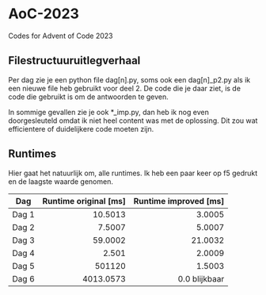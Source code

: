 # AoC-2023
Codes for Advent of Code 2023

## Filestructuuruitlegverhaal
Per dag zie je een python file dag[n].py, soms ook een dag[n]_p2.py als ik een nieuwe file heb gebruikt voor deel 2.
De code die je daar ziet, is de code die gebruikt is om de antwoorden te geven.

In sommige gevallen zie je ook *_imp.py, dan heb ik nog even doorgesleuteld omdat ik niet heel content was met de oplossing. Dit zou wat efficientere of duidelijkere code moeten zijn.

## Runtimes
Hier gaat het natuurlijk om, alle runtimes. Ik heb een paar keer op f5 gedrukt en de laagste waarde genomen.

| Dag | Runtime original [ms]| Runtime improved [ms] |
|-----|---:|---:|
|Dag 1|10.5013|3.0005|
|Dag 2| 7.5007| 5.0007|
|Dag 3| 59.0002| 21.0032|
|Dag 4|2.501|2.0009 |
|Dag 5|501120|1.5003 |
|Dag 6|4013.0573|0.0 blijkbaar|
